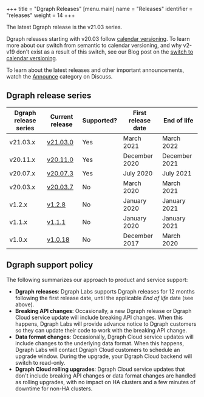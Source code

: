 +++
title = "Dgraph Releases"
[menu.main]
  name = "Releases"
  identifier = "releases"
  weight = 14
+++

The latest Dgraph release is the v21.03 series.

Dgraph releases starting with v20.03 follow
[calendar versioning](https://calver.org). To learn more about our switch from
semantic to calendar versioning, and why v2-v19 don't exist as a result of this
switch, see our Blog post on the 
[switch to calendar versioning](https://dgraph.io/blog/post/dgraph-calendar-versioning/).

To learn about the latest releases and other important announcements, watch the
[Announce][] category on Discuss.

[Announce]: https://discuss.dgraph.io/c/announce

## Dgraph release series

 Dgraph release series | Current release | Supported? | First release date | End of life
-----------------------|-----------------|------------|--------------------|--------------
 v21.03.x              | [v21.03.0][]    | Yes        | March 2021         | March 2022
 v20.11.x              | [v20.11.0][]    | Yes        | December 2020      | December 2021
 v20.07.x              | [v20.07.3][]    | Yes        | July 2020          | July 2021
 v20.03.x              | [v20.03.7][]    | No         | March 2020         | March 2021
 v1.2.x                | [v1.2.8][]      | No         | January 2020       | January 2021
 v1.1.x                | [v1.1.1][]      | No         | January 2020       | January 2021
 v1.0.x                | [v1.0.18][]     | No         | December 2017      | March 2020


[v21.03.0]: https://discuss.dgraph.io/t/release-notes-v21-03-0-resilient-rocket/13587
[v20.11.0]: https://discuss.dgraph.io/t/release-notes-v20-11-0-tenacious-tchalla/11942
[v20.07.3]: https://discuss.dgraph.io/t/dgraph-v20-07-3-release/12107
[v20.03.7]: https://discuss.dgraph.io/t/dgraph-v20-03-7-release/12077
[v1.2.8]: https://discuss.dgraph.io/t/dgraph-v1-2-8-release/11183
[v1.1.1]: https://discuss.dgraph.io/t/dgraph-v1-1-1-release/5664
[v1.0.18]: https://discuss.dgraph.io/t/dgraph-v1-0-18-release/5663

## Dgraph support policy

The following summarizes our approach to product and service support:
 
* **Dgraph releases**: Dgraph Labs supports Dgraph releases for 12 months following the
 first release date, until the applicable *End of life* date (see above).
* **Breaking API changes**: Occasionally, a new Dgraph release or Dgraph Cloud
service update will include breaking API changes. When this happens, Dgraph Labs
will provide advance notice to Dgraph customers so they can update their code 
to work with the breaking API change.
* **Data format changes**: Occasionally, Dgraph Cloud service updates will include
changes to the underlying data format. When this happens, Dgraph Labs will contact
Dgraph Cloud customers to schedule an upgrade window. During the upgrade,
your Dgraph Cloud backend will switch to read-only.
* **Dgraph Cloud rolling upgrades**: Dgraph Cloud service updates that don't
include breaking API changes or data format changes are handled as rolling upgrades,
with no impact on HA clusters and a few minutes of downtime for non-HA clusters.

<!--
Original API deprecation wording, for reviewer reference:  
If there're API breaking changes, we'll give the user plenty of notice (months) and work with them to upgrade them to the new version — this might require code changes at their end, so we have to be more careful.

If there're no API changes, but underlying data format changes, then we'd upgrade the user automatically based on the downtime slots the user chooses. Downtime for us means moving existing backend to "read-only" for 15-30 mins, and upgrading them.

If there're no underlying data changes, then we can just do a rolling upgrade, with no noticeable impact on HA clusters (but perhaps a couple of mins of downtime for non-HA clusters).
-->
